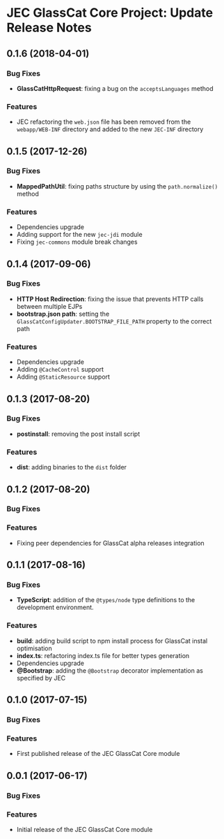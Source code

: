 # JEC GlassCat Core Project: Update Release Notes

<a name="jec-glasscat-core-0.1.6"></a>
## **0.1.6** (2018-04-01)

### Bug Fixes

- **GlassCatHttpRequest**: fixing a bug on the `acceptsLanguages` method

### Features

- JEC refactoring the `web.json` file has been removed from the `webapp/WEB-INF` directory and added to the new `JEC-INF` directory

<a name="jec-glasscat-core-0.1.5"></a>
## **0.1.5** (2017-12-26)

### Bug Fixes

- **MappedPathUtil**: fixing paths structure by using the `path.normalize()` method

### Features

- Dependencies upgrade
- Adding support for the new `jec-jdi` module
- Fixing `jec-commons` module break changes

<a name="jec-glasscat-core-0.1.4"></a>
## **0.1.4** (2017-09-06)

### Bug Fixes

- **HTTP Host Redirection**: fixing the issue that prevents HTTP calls between multiple EJPs
- **bootstrap.json path**: setting the `GlassCatConfigUpdater.BOOTSTRAP_FILE_PATH` property to the correct path

### Features

- Dependencies upgrade
- Adding `@CacheControl` support
- Adding `@StaticResource` support

<a name="jec-glasscat-core-0.1.3"></a>
## **0.1.3** (2017-08-20)

### Bug Fixes

- **postinstall**: removing the post install script

### Features

- **dist**: adding binaries to the `dist` folder

<a name="jec-glasscat-core-0.1.2"></a>
## **0.1.2** (2017-08-20)

### Bug Fixes

### Features

- Fixing peer dependencies for GlassCat alpha releases integration

<a name="jec-glasscat-core-0.1.1"></a>
## **0.1.1** (2017-08-16)

### Bug Fixes

- **TypeScript**: addition of the `@types/node` type definitions to the development environment.

### Features

- **build**: adding build script to npm install process for GlassCat instal optimisation
- **index.ts**: refactoring index.ts file for better types generation
- Dependencies upgrade
- **@Bootstrap**: adding the `@Bootstrap` decorator implementation as specified by JEC

<a name="jec-glasscat-core-0.1.0"></a>
## **0.1.0** (2017-07-15)

### Bug Fixes

### Features

- First published release of the JEC GlassCat Core module

<a name="jec-glasscat-core-0.0.1"></a>
## **0.0.1** (2017-06-17)

### Bug Fixes

### Features

- Initial release of the JEC GlassCat Core module